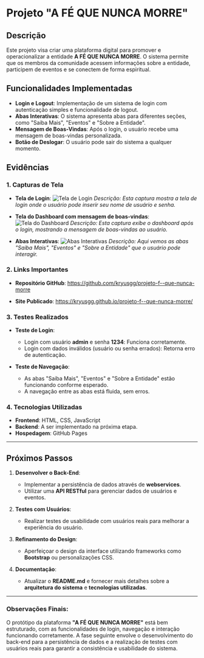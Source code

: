 # Projeto "A FÉ QUE NUNCA MORRE"

## Descrição
Este projeto visa criar uma plataforma digital para promover e operacionalizar a entidade **A FÉ QUE NUNCA MORRE**. 
O sistema permite que os membros da comunidade acessem informações sobre a entidade, participem de eventos e se conectem de forma espiritual.

## Funcionalidades Implementadas

- **Login e Logout**: Implementação de um sistema de login com autenticação simples e funcionalidade de logout.
- **Abas Interativas**: O sistema apresenta abas para diferentes seções, como "Saiba Mais", "Eventos" e "Sobre a Entidade".
- **Mensagem de Boas-Vindas**: Após o login, o usuário recebe uma mensagem de boas-vindas personalizada.
- **Botão de Deslogar**: O usuário pode sair do sistema a qualquer momento.

## Evidências

### 1. **Capturas de Tela**

- **Tela de Login**:
  ![Tela de Login](evidencias/login.png)
  *Descrição: Esta captura mostra a tela de login onde o usuário pode inserir seu nome de usuário e senha.*

- **Tela do Dashboard com mensagem de boas-vindas**:
  ![Tela do Dashboard](evidencias/dashboard.png)
  *Descrição: Esta captura exibe o dashboard após o login, mostrando a mensagem de boas-vindas ao usuário.*

- **Abas Interativas**:
  ![Abas Interativas](evidencias/abas.png)
  *Descrição: Aqui vemos as abas "Saiba Mais", "Eventos" e "Sobre a Entidade" que o usuário pode interagir.*

### 2. **Links Importantes**

- **Repositório GitHub**: https://github.com/kryusgg/projeto-f--que-nunca-morre


- **Site Publicado**: https://kryusgg.github.io/projeto-f--que-nunca-morre/


### 3. **Testes Realizados**

- **Teste de Login**:
  - Login com usuário **admin** e senha **1234**: Funciona corretamente.
  - Login com dados inválidos (usuário ou senha errados): Retorna erro de autenticação.

- **Teste de Navegação**:
  - As abas "Saiba Mais", "Eventos" e "Sobre a Entidade" estão funcionando conforme esperado.
  - A navegação entre as abas está fluida, sem erros.

### 4. **Tecnologias Utilizadas**
- **Frontend**: HTML, CSS, JavaScript
- **Backend**: A ser implementado na próxima etapa.
- **Hospedagem**: GitHub Pages

---

## Próximos Passos

1. **Desenvolver o Back-End**:
   - Implementar a persistência de dados através de **webservices**.
   - Utilizar uma **API RESTful** para gerenciar dados de usuários e eventos.

2. **Testes com Usuários**:
   - Realizar testes de usabilidade com usuários reais para melhorar a experiência do usuário.

3. **Refinamento do Design**:
   - Aperfeiçoar o design da interface utilizando frameworks como **Bootstrap** ou personalizações CSS.

4. **Documentação**:
   - Atualizar o **README.md** e fornecer mais detalhes sobre a **arquitetura do sistema** e **tecnologias utilizadas**.

---

### Observações Finais:

O protótipo da plataforma **"A FÉ QUE NUNCA MORRE"** está bem estruturado, com as funcionalidades de login, navegação e interação funcionando corretamente. 
A fase seguinte envolve o desenvolvimento do back-end para a persistência de dados e a realização de testes com usuários reais para garantir a consistência e usabilidade do sistema.

